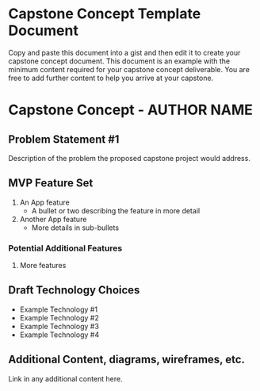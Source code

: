 # Capstone Concept Template Document

Copy and paste this document into a gist and then edit it to create your capstone concept document.  This document is an example with the minimum content required for your capstone concept deliverable.  You are free to add further content to help you arrive at your capstone.

# Capstone Concept - AUTHOR NAME

## Problem Statement #1

Description of the problem the proposed capstone project would address.

## MVP Feature Set

1.  An App feature
	- A bullet or two describing the feature in more detail
1.  Another App feature
	- More details in sub-bullets
	
### Potential Additional Features

1.  More features

## Draft Technology Choices

- Example Technology #1
- Example Technology #2
- Example Technology #3
- Example Technology #4

## Additional Content, diagrams, wireframes, etc.
Link in any additional content here.


